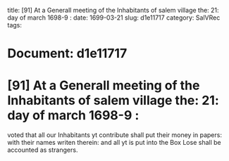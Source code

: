 title: [91] At a Generall meeting of the Inhabitants of salem village the: 21: day of march 1698-9 :
date: 1699-03-21
slug: d1e11717
category: SalVRec
tags: 




# Document: d1e11717


# [91] At a Generall meeting of the Inhabitants of salem village the: 21: day of march 1698-9 : 

voted that all our Inhabitants yt contribute shall put their money in papers: with their names writen therein: and all yt is put into the Box Lose shall be accounted as strangers.
